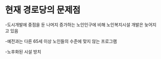 # 현재 경로당의 문제점
-도시개발에 중점을 둔 나머지 증가하는 노인인구에 비해 노인복지시설 개발은 늦어지고 있음

-예전과는 다른 65세 이상 노인들의 수준에 맞지 않는 프로그램

-노후화된 시설 방치
